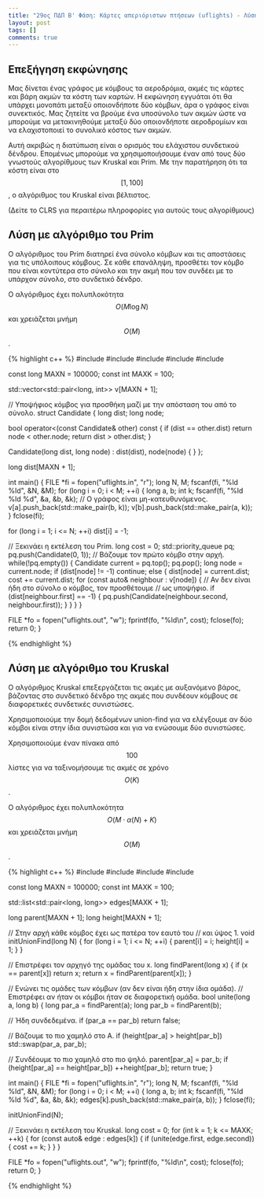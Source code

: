 ```yaml
---
title: "29ος ΠΔΠ Β' Φάση: Κάρτες απεριόριστων πτήσεων (uflights) - Λύση"
layout: post
tags: []
comments: true
---
```

## Επεξήγηση εκφώνησης
Μας δίνεται ένας γράφος με κόμβους τα αεροδρόμια, ακμές τις κάρτες και βάρη ακμών τα κόστη των καρτών. Η εκφώνηση εγγυάται ότι θα υπάρχει μονοπάτι μεταξύ οποιονδήποτε δύο κόμβων, άρα ο γράφος είναι συνεκτικός. Μας ζητείτε να βρούμε ένα υποσύνολο των ακμών ώστε να μπορούμε να μετακινηθούμε μεταξύ δύο οποιονδήποτε αεροδρομίων και να ελαχιστοποιεί το συνολικό κόστος των ακμών. 

Αυτή ακριβώς η διατύπωση είναι o ορισμός του ελάχιστου συνδετικού δένδρου. Επομένως μπορούμε να χρησιμοποιήσουμε έναν από τους δύο γνωστούς αλγορίθμους των Kruskal και Prim. Με την παρατήρηση ότι τα κόστη είναι στο $$[1, 100]$$, ο αλγόριθμος του Kruskal είναι βέλτιστος.

(Δείτε το CLRS για περαιτέρω πληροφορίες για αυτούς τους αλγορίθμους)


## Λύση με αλγόριθμο του Prim
Ο αλγόριθμος του Prim διατηρεί ένα σύνολο κόμβων και τις αποστάσεις για τις υπόλοιπους κόμβους. Σε κάθε επανάληψη, προσθέτει τον κόμβο που είναι κοντύτερα στο σύνολο και την ακμή που τον συνδέει με το υπάρχον σύνολο, στο συνδετικό δένδρο.

Ο αλγόριθμος έχει πολυπλοκότητα $$O(M \log N)$$ και χρειάζεται μνήμη $$O(M)$$.

{% highlight c++ %}
#include <algorithm>
#include <cstdlib>
#include <cstdio>
#include <queue>
#include <vector>

const long MAXN = 100000;
const int MAXK = 100;

std::vector<std::pair<long, int>> v[MAXN + 1];

// Υποψήφιος κόμβος για προσθήκη μαζί με την απόσταση του από το σύνολο.
struct Candidate {
  long dist;
  long node;
  
  bool operator<(const Candidate& other) const {
    if (dist == other.dist) return node < other.node;
    return dist > other.dist;
  }
  
  Candidate(long dist, long node) 
    : dist(dist), node(node) { }
};

long dist[MAXN + 1];

int main() {
  FILE *fi = fopen("uflights.in", "r");
  long N, M;
  fscanf(fi, "%ld %ld", &N, &M);
  for (long i = 0; i < M; ++i) {
    long a, b;
    int k;
    fscanf(fi, "%ld %ld %d", &a, &b, &k);
    // Ο γράφος είναι μη-κατευθυνόμενος.
    v[a].push_back(std::make_pair(b, k));
    v[b].push_back(std::make_pair(a, k));
  }
  fclose(fi);
  
  for (long i = 1; i <= N; ++i) dist[i] = -1;
  
  // Ξεκινάει η εκτέλεση του Prim.
  long cost = 0;
  std::priority_queue<Candidate> pq;
  pq.push(Candidate(0, 1)); // Βάζουμε τον πρώτο κόμβο στην αρχή.
  while(!pq.empty()) {
    Candidate current = pq.top();
    pq.pop();
    long node = current.node;
    if (dist[node] != -1) continue;
    else {
      dist[node] = current.dist;
      cost += current.dist;
      for (const auto& neighbour : v[node]) {
        // Αν δεν είναι ήδη στο σύνολο ο κόμβος, τον προσθέτουμε
        // ως υποψήφιο.
        if (dist[neighbour.first] == -1) {
          pq.push(Candidate(neighbour.second, neighbour.first));
        }
      }
    }
  }
  
  FILE *fo = fopen("uflights.out", "w");
  fprintf(fo, "%ld\n", cost);
  fclose(fo);
  return 0;
}

{% endhighlight %}

## Λύση με αλγόριθμο του Kruskal
Ο αλγόριθμος Kruskal επεξεργάζεται τις ακμές με αυξανόμενο βάρος, βάζοντας στο συνδετικό δένδρο της ακμές που συνδέουν κόμβους σε διαφορετικές συνδετικές συνιστώσες. 

Χρησιμοποιούμε την δομή δεδομένων union-find για να ελέγξουμε αν δύο κόμβοι είναι στην ίδια συνιστώσα και για να ενώσουμε δύο συνιστώσες.

Χρησιμοποιούμε έναν πίνακα από $$100$$ λίστες για να ταξινομήσουμε τις ακμές σε χρόνο $$O(K)$$.

Ο αλγόριθμος έχει πολυπλοκότητα $$O(M\cdot \alpha(N) + K)$$ και χρειάζεται μνήμη $$O(M)$$.

{% highlight c++ %}
#include <algorithm>
#include <cstdlib>
#include <cstdio>
#include <list>

const long MAXN = 100000;
const int MAXK = 100;

std::list<std::pair<long, long>> edges[MAXK + 1];

long parent[MAXN + 1];
long height[MAXN + 1];

// Στην αρχή κάθε κόμβος έχει ως πατέρα τον εαυτό του
// και ύψος 1.
void initUnionFind(long N) {
  for (long i = 1; i <= N; ++i) {
    parent[i] = i;
    height[i] = 1;
  }
}

// Επιστρέφει τον αρχηγό της ομάδας του x.
long findParent(long x) {
  if (x == parent[x]) return x;
  return x = findParent(parent[x]);
}

// Ενώνει τις ομάδες των κόμβων (αν δεν είναι ήδη στην ίδια ομάδα).
// Επιστρέφει αν ήταν οι κόμβοι ήταν σε διαφορετική ομάδα.
bool unite(long a, long b) {
  long par_a = findParent(a);
  long par_b = findParent(b);
  
  // Ήδη συνδεδεμένα.
  if (par_a == par_b) return false;
  
  // Βάζουμε το πιο χαμηλό στο Α.
  if (height[par_a] > height[par_b]) std::swap(par_a, par_b);
  
  // Συνδέουμε το πιο χαμηλό στο πιο ψηλό.
  parent[par_a] = par_b;
  if (height[par_a] == height[par_b]) ++height[par_b];
  return true;
}
    

int main() {
  FILE *fi = fopen("uflights.in", "r");
  long N, M;
  fscanf(fi, "%ld %ld", &N, &M);
  for (long i = 0; i < M; ++i) {
    long a, b;
    int k;
    fscanf(fi, "%ld %ld %d", &a, &b, &k);
    edges[k].push_back(std::make_pair(a, b));
  }
  fclose(fi);
  
  initUnionFind(N);
  
  // Ξεκινάει η εκτέλεση του Kruskal.
  long cost = 0;
  for (int k = 1; k <= MAXK; ++k) {
    for (const auto& edge : edges[k]) {
      if (unite(edge.first, edge.second)) {
        cost += k;
      }
    }
  }
  
  FILE *fo = fopen("uflights.out", "w");
  fprintf(fo, "%ld\n", cost);
  fclose(fo);
  return 0;
}

{% endhighlight %}
